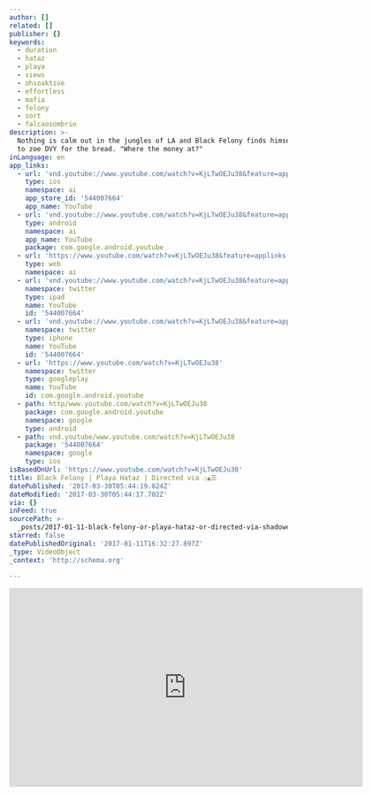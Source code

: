 ```yaml
---
author: []
related: []
publisher: {}
keywords:
  - duration
  - hataz
  - playa
  - views
  - ohsoaktive
  - effortless
  - mafia
  - felony
  - sort
  - falcaosombrio
description: >-
  Nothing is calm out in the jungles of LA and Black Felony finds himself having
  to zoe DVY for the bread. "Where the money at?"
inLanguage: en
app_links:
  - url: 'vnd.youtube://www.youtube.com/watch?v=KjLTwOEJu38&feature=applinks'
    type: ios
    namespace: ai
    app_store_id: '544007664'
    app_name: YouTube
  - url: 'vnd.youtube://www.youtube.com/watch?v=KjLTwOEJu38&feature=applinks'
    type: android
    namespace: ai
    app_name: YouTube
    package: com.google.android.youtube
  - url: 'https://www.youtube.com/watch?v=KjLTwOEJu38&feature=applinks'
    type: web
    namespace: ai
  - url: 'vnd.youtube://www.youtube.com/watch?v=KjLTwOEJu38&feature=applinks'
    namespace: twitter
    type: ipad
    name: YouTube
    id: '544007664'
  - url: 'vnd.youtube://www.youtube.com/watch?v=KjLTwOEJu38&feature=applinks'
    namespace: twitter
    type: iphone
    name: YouTube
    id: '544007664'
  - url: 'https://www.youtube.com/watch?v=KjLTwOEJu38'
    namespace: twitter
    type: googleplay
    name: YouTube
    id: com.google.android.youtube
  - path: http/www.youtube.com/watch?v=KjLTwOEJu38
    package: com.google.android.youtube
    namespace: google
    type: android
  - path: vnd.youtube/www.youtube.com/watch?v=KjLTwOEJu38
    package: '544007664'
    namespace: google
    type: ios
isBasedOnUrl: 'https://www.youtube.com/watch?v=KjLTwOEJu38'
title: Black Felony | Playa Hataz | Directed via ❍▲☰
datePublished: '2017-03-30T05:44:19.824Z'
dateModified: '2017-03-30T05:44:17.702Z'
via: {}
inFeed: true
sourcePath: >-
  _posts/2017-01-11-black-felony-or-playa-hataz-or-directed-via-shadowed-circleup-pointing-triangletrigram-for-heaven.md
starred: false
datePublishedOriginal: '2017-01-11T16:32:27.897Z'
_type: VideoObject
_context: 'http://schema.org'

---
```

<iframe src="https://cdn.embedly.com/widgets/media.html?src=https%3A%2F%2Fwww.youtube.com%2Fembed%2FKjLTwOEJu38%3Ffeature%3Doembed&amp;url=http%3A%2F%2Fwww.youtube.com%2Fwatch%3Fv%3DKjLTwOEJu38&amp;image=https%3A%2F%2Fi.ytimg.com%2Fvi%2FKjLTwOEJu38%2Fhqdefault.jpg&amp;key=b7d04c9b404c499eba89ee7072e1c4f7&amp;type=text%2Fhtml&amp;schema=youtube" width="640" height="360" scrolling="no" frameborder="0" allowfullscreen="" style=""></iframe>